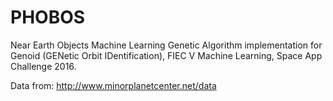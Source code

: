 # PHOBOS
Near Earth Objects Machine Learning Genetic Algorithm implementation for Genoid (GENetic Orbit IDentification), FIEC V Machine Learning, Space App Challenge 2016. 


Data from:
http://www.minorplanetcenter.net/data
